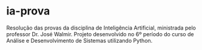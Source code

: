 # ia-prova
Resolução das provas da disciplina de Inteligência Artificial, ministrada pelo professor Dr. José Walmir. Projeto desenvolvido no 6º período do curso de Análise e Desenvolvimento de Sistemas utilizando Python.
